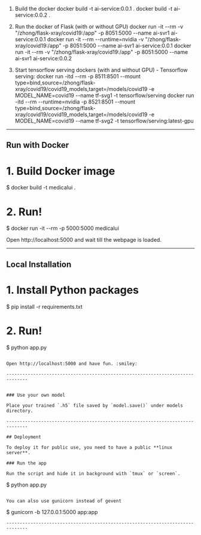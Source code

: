 
1. Build the docker
docker build -t ai-service:0.0.1 .
docker build -t ai-service:0.0.2 .

2. Run the docker of Flask (with or without GPU)
docker run -it --rm -v "/zhong/flask-xray/covid19:/app" -p 8051:5000 --name ai-svr1 ai-service:0.0.1
docker run -it --rm --runtime=nvidia -v "/zhong/flask-xray/covid19:/app" -p 8051:5000 --name ai-svr1 ai-service:0.0.1
docker run -it --rm -v "/zhong/flask-xray/covid19:/app" -p 8051:5000 --name ai-svr1 ai-service:0.0.2

3. Start tensorflow serving dockers (with and without GPU) - Tensorflow serving:
docker run -itd --rm -p 8511:8501 --mount type=bind,source=/zhong/flask-xray/covid19/covid19_models,target=/models/covid19 -e MODEL_NAME=covid19 --name tf-svg1 -t tensorflow/serving
docker run -itd --rm  --runtime=nvidia -p 8521:8501 --mount type=bind,source=/zhong/flask-xray/covid19/covid19_models,target=/models/covid19 -e MODEL_NAME=covid19 --name tf-svg2 -t tensorflow/serving:latest-gpu




-----------------------
## Run with Docker

# 1. Build Docker image
$ docker build -t medicalui .

# 2. Run!
$ docker run -it --rm -p 5000:5000 medicalui

Open http://localhost:5000 and wait till the webpage is loaded.

------------------------------------------------------------------------------
## Local Installation

# 1. Install Python packages
$ pip install -r requirements.txt

# 2. Run!
$ python app.py
```

Open http://localhost:5000 and have fun. :smiley:

------------------------------------------------------------------------------


### Use your own model

Place your trained `.h5` file saved by `model.save()` under models directory.

------------------------------------------------------------------------------

## Deployment

To deploy it for public use, you need to have a public **linux server**.

### Run the app

Run the script and hide it in background with `tmux` or `screen`.
```
$ python app.py
```

You can also use gunicorn instead of gevent
```
$ gunicorn -b 127.0.0.1:5000 app:app
```
------------------------------------------------------------------------------
